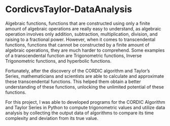 # CordicvsTaylor-DataAnalysis
Algebraic functions, functions that are constructed using only a finite amount of algebraic operations are really easy to understand, as algebraic operation involves only addition, subtraction, multiplication, division, and raising to a fractional power. However, when it comes to transcendental functions, functions that cannot be constructed by a finite amount of algebraic operations, they are much harder to comprehend. Some examples of a transcendental function are Trigonometric functions, Inverse Trigonometric functions, and hyperbolic functions.

Fortunately, after the discovery of the CORDIC algorithm and Taylor’s Series, mathematicians and scientists are able to calculate and approximate these transcendental functions. This helped them obtain a better understanding of these functions, unlocking the unlimited potential of these functions.

For this project, I was able to developed programs for the CORDIC Algorithm and Taylor Series in Python to compute trigonometric values and utilize data analysis by collecting the output data of algorithms to compare its time complexity and deviation from its true value. 
